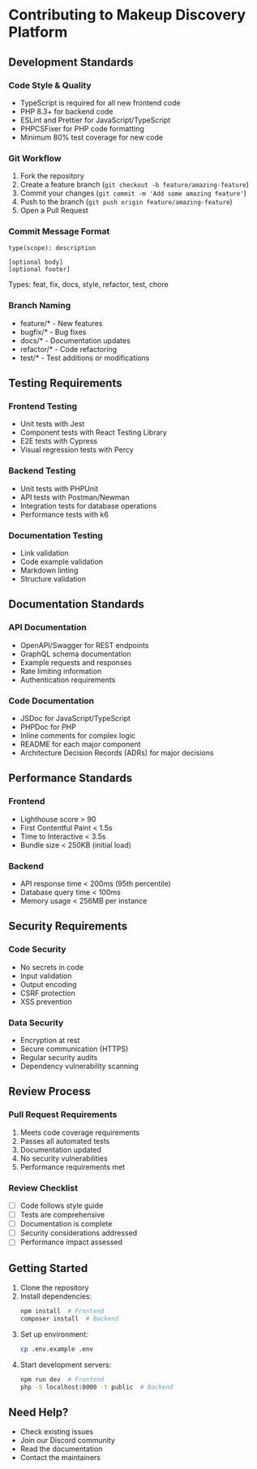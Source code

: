 # Contributing to Makeup Discovery Platform

## Development Standards

### Code Style & Quality
- TypeScript is required for all new frontend code
- PHP 8.3+ for backend code
- ESLint and Prettier for JavaScript/TypeScript
- PHPCSFixer for PHP code formatting
- Minimum 80% test coverage for new code

### Git Workflow
1. Fork the repository
2. Create a feature branch (`git checkout -b feature/amazing-feature`)
3. Commit your changes (`git commit -m 'Add some amazing feature'`)
4. Push to the branch (`git push origin feature/amazing-feature`)
5. Open a Pull Request

### Commit Message Format
```
type(scope): description

[optional body]
[optional footer]
```
Types: feat, fix, docs, style, refactor, test, chore

### Branch Naming
- feature/* - New features
- bugfix/* - Bug fixes
- docs/* - Documentation updates
- refactor/* - Code refactoring
- test/* - Test additions or modifications

## Testing Requirements

### Frontend Testing
- Unit tests with Jest
- Component tests with React Testing Library
- E2E tests with Cypress
- Visual regression tests with Percy

### Backend Testing
- Unit tests with PHPUnit
- API tests with Postman/Newman
- Integration tests for database operations
- Performance tests with k6

### Documentation Testing
- Link validation
- Code example validation
- Markdown linting
- Structure validation

## Documentation Standards

### API Documentation
- OpenAPI/Swagger for REST endpoints
- GraphQL schema documentation
- Example requests and responses
- Rate limiting information
- Authentication requirements

### Code Documentation
- JSDoc for JavaScript/TypeScript
- PHPDoc for PHP
- Inline comments for complex logic
- README for each major component
- Architecture Decision Records (ADRs) for major decisions

## Performance Standards

### Frontend
- Lighthouse score > 90
- First Contentful Paint < 1.5s
- Time to Interactive < 3.5s
- Bundle size < 250KB (initial load)

### Backend
- API response time < 200ms (95th percentile)
- Database query time < 100ms
- Memory usage < 256MB per instance

## Security Requirements

### Code Security
- No secrets in code
- Input validation
- Output encoding
- CSRF protection
- XSS prevention

### Data Security
- Encryption at rest
- Secure communication (HTTPS)
- Regular security audits
- Dependency vulnerability scanning

## Review Process

### Pull Request Requirements
1. Meets code coverage requirements
2. Passes all automated tests
3. Documentation updated
4. No security vulnerabilities
5. Performance requirements met

### Review Checklist
- [ ] Code follows style guide
- [ ] Tests are comprehensive
- [ ] Documentation is complete
- [ ] Security considerations addressed
- [ ] Performance impact assessed

## Getting Started

1. Clone the repository
2. Install dependencies:
   ```bash
   npm install  # Frontend
   composer install  # Backend
   ```
3. Set up environment:
   ```bash
   cp .env.example .env
   ```
4. Start development servers:
   ```bash
   npm run dev  # Frontend
   php -S localhost:8000 -t public  # Backend
   ```

## Need Help?

- Check existing issues
- Join our Discord community
- Read the documentation
- Contact the maintainers
